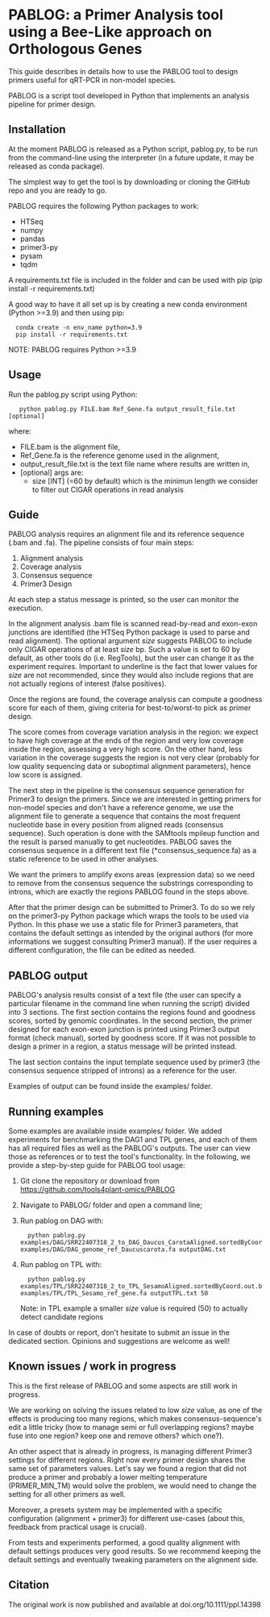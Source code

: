 # PABLOG: a Primer Analysis tool using a Bee-Like approach on Orthologous Genes

This guide describes in details how to use the PABLOG tool to design primers useful for qRT-PCR in non-model species.

PABLOG is a script tool developed in Python that implements an analysis pipeline for primer design.


## Installation
At the moment PABLOG is released as a Python script, pablog.py, to be run from the command-line using the interpreter (in a future update, it may be released as conda package).

The simplest way to get the tool is by downloading or cloning the GitHub repo and you are ready to go.

PABLOG requires the following Python packages to work:
  - HTSeq
  - numpy
  - pandas
  - primer3-py
  - pysam
  - tqdm

A requirements.txt file is included in the folder and can be used with pip (pip install -r requirements.txt)

A good way to have it all set up is by creating a new conda environment (Python >=3.9) and then using pip:

      conda create -n env_name python=3.9
      pip install -r requirements.txt

NOTE: PABLOG requires Python >=3.9 
 

## Usage

Run the pablog.py script using Python:

       python pablog.py FILE.bam Ref_Gene.fa output_result_file.txt [optional]
       
   where:

   - FILE.bam is the alignment file,
   - Ref_Gene.fa is the reference genome used in the alignment,
   - output_result_file.txt is the text file name where results are written in,
   - [optional] args are:
     - size [INT] (=60 by default) which is the minimun length we consider to filter out CIGAR operations in read analysis


## Guide

PABLOG analysis requires an alignment file and its reference sequence (.bam and .fa).
The pipeline consists of four main steps:

  1. Alignment analysis
  2. Coverage analysis
  3. Consensus sequence
  4. Primer3 Design

At each step a status message is printed, so the user can monitor the execution.

In the alignment analysis .bam file is scanned read-by-read and exon-exon junctions are identified (the HTSeq Python package is used to parse and read alignment).
The optional argument <em> size </em> suggests PABLOG to include only CIGAR operations of at least <em> size </em> bp.
Such a value is set to 60 by default, as other tools do (i.e. RegTools), but the user can change it as the experiment requires. Important to underline is the fact that lower values for <em> size </em> are not recommended, since they would also include regions that are not actually regions of interest (false positives). 

Once the regions are found, the coverage analysis can compute a goodness score for each of them, giving criteria for best-to/worst-to pick as primer design.

The score comes from coverage variation analysis in the region: we expect to have high coverage at the ends of the region and very low coverage inside the region, assessing a very high score. On the other hand, less variation in the coverage suggests the region is not very clear (probably for low quality sequencing data or suboptimal alignment parameters), hence low score is assigned. 

The next step in the pipeline is the consensus sequence generation for Primer3 to design the primers. 
Since we are interested in getting primers for non-model species and don't have a reference genome,
we use the alignment file to generate a sequence that contains the most frequent nucleotide base in every position from aligned reads (consensus sequence). Such operation is done with the SAMtools mpileup function and the result is parsed manually to get nucleotides. 
PABLOG saves the consensus sequence in a different text file (*consensus_sequence.fa) as a static reference to be used in other analyses. 

We want the primers to amplify exons areas (expression data) so we need to remove from the consensus sequence the substrings corresponding to introns, which are exactly the regions PABLOG found in the steps above.

After that the primer design can be submitted to Primer3. To do so we rely on the primer3-py Python package which wraps the tools to be used via Python.
In this phase we use a static file for Primer3 parameters, that contains the default settings as intended by the original authors (for more informations we suggest consulting Primer3 manual).
If the user requires a different configuration, the file can be edited as needed.

## PABLOG output

PABLOG's analysis results consist of a text file (the user can specify a particular filename in the command line when running the script) divided into 3 sections.
The first section contains the regions found and goodness scores, sorted by genomic coordinates.
In the second section, the primer designed for each exon-exon junction is printed using Primer3 output format (check manual), sorted by goodness score.
If it was not possible to design a primer in a region, a status message will be printed instead.  

The last section contains the input template sequence used by primer3 (the consensus sequence stripped of introns) as a reference for the user. 

Examples of output can be found inside the examples/ folder.  

## Running examples

Some examples are available inside examples/ folder. We added experiments for benchmarking the DAG1 and TPL genes, and each of them has all required files as well as the PABLOG's outputs. The user can view those as references or to test the tool's functionality. In the following, we provide a step-by-step guide for PABLOG tool usage:

   1) Git clone the repository or download from https://github.com/tools4plant-omics/PABLOG
   2) Navigate to PABLOG/ folder and open a command line;
   3) Run pablog on DAG with:

            python pablog.py examples/DAG/SRR22407318_2_to_DAG_Daucus_CarotaAligned.sortedByCoord.out.bam examples/DAG/DAG_genome_ref_Daucuscarota.fa outputDAG.txt
   4) Run pablog on TPL with:
            
            python pablog.py examples/TPL/SRR22407318_2_to_TPL_SesamoAligned.sortedByCoord.out.bam examples/TPL/TPL_Sesamo_ref_gene.fa outputTPL.txt 50
      Note: in TPL example a smaller <em> size </em> value is required (50) to actually detect candidate regions  

In case of doubts or report, don't hesitate to submit an issue in the dedicated section. Opinions and suggestions are welcome as well!

## Known issues / work in progress

This is the first release of PABLOG and some aspects are still work in progress. 

We are working on solving the issues related to low <em> size </em> value, as one of the effects is producing too many regions, which makes consensus-sequence's edit a little tricky (how to manage semi or full overlapping regions? maybe fuse into one region? keep one and remove others? which one?).

An other aspect that is already in progress, is managing different Primer3 settings for different regions. Right now every primer design shares the same set of parameters values. Let's say we found a region that did not produce a primer and probably a lower melting temperature (PRIMER_MIN_TM) would solve the problem, we would need to change the setting for all other primers as well.   

Moreover, a presets system may be implemented with a specific configuration (alignment + primer3) for different use-cases (about this, feedback from practical usage is crucial).

From tests and experiments performed, a good quality alignment with default settings produces very good results.
So we recommend keeping the default settings and eventually tweaking parameters on the alignment side.

## Citation
The original work is now published and available at doi.org/10.1111/ppl.14398
